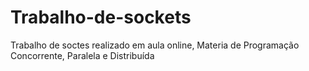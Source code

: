 # Trabalho-de-sockets
Trabalho de soctes realizado em aula online, Materia de Programação Concorrente, Paralela e Distribuída
